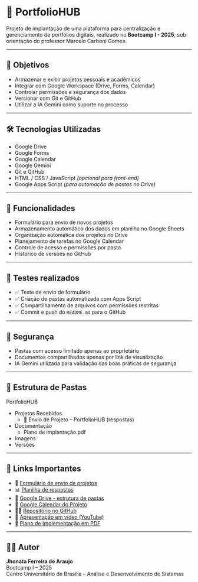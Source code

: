 # 📁 PortfolioHUB

Projeto de implantação de uma plataforma para centralização e gerenciamento de portfólios digitais, realizado no **Bootcamp I - 2025**, sob orientação do professor Marcelo Carboni Gomes.

---

## 📌 Objetivos

- Armazenar e exibir projetos pessoais e acadêmicos
- Integrar com Google Workspace (Drive, Forms, Calendar)
- Controlar permissões e segurança dos dados
- Versionar com Git e GitHub
- Utilizar a IA Gemini como suporte no processo

---

## 🛠️ Tecnologias Utilizadas

- Google Drive  
- Google Forms  
- Google Calendar  
- Google Gemini  
- Git e GitHub  
- HTML / CSS / JavaScript *(opcional para front-end)*  
- Google Apps Script *(para automação de pastas no Drive)*

---

## 🧩 Funcionalidades

- Formulário para envio de novos projetos
- Armazenamento automático dos dados em planilha no Google Sheets
- Organização automática dos projetos no Drive
- Planejamento de tarefas no Google Calendar
- Controle de acesso e permissões por pasta
- Histórico de versões no GitHub

---

## 🧪 Testes realizados

- ✅ Teste de envio de formulário
- ✅ Criação de pastas automatizada com Apps Script
- ✅ Compartilhamento de arquivos com permissões restritas
- ✅ Commit e push do `README.md` para o GitHub

---

## 🔐 Segurança

- Pastas com acesso limitado apenas ao proprietário
- Documentos compartilhados apenas por link de visualização
- IA Gemini utilizada para validação das boas práticas de segurança

---

## 📂 Estrutura de Pastas

PortfolioHUB
  - Projetos Recebidos
      - 📁 Envio de Projeto – PortfolioHUB  (respostas)
  - Documentação
      - Plano de implantação.pdf
  - Imagens
  - Versões


---

## 🔗 Links Importantes

- 📄 [Formulário de envio de projetos](https://forms.gle/sqJqGYS7CiMYbB2B9)
- 📊 [Planilha de respostas](https://docs.google.com/spreadsheets/d/1DAoGySHGIFRjErXCt1SVVmCnoSpou7-MjMMq0KlV3lU/edit?usp=sharing)
- 📁 [Google Drive - estrutura de pastas](https://drive.google.com/drive/folders/1rFkI2ARn-Sr6ruSiqczIE15FyxCxGZS_?usp=sharing)
- 📅 [Google Calendar do Projeto](https://acesse.one/YF6YO)
- 🧑‍💻 [Repositório no GitHub](https://github.com/Jhonata334/portfoliohub)
- 🎥 [Apresentação em vídeo (YouTube)](COLE_O_LINK_AQUI)
- 📄 [Plano de Implementação em PDF](https://drive.google.com/file/d/1LHbOE_uaw4PbIdiK-4gOx94iIQPLJGLU/view?usp=sharing)

---

## 👨‍💻 Autor

**Jhonata Ferreira de Araujo**  
Bootcamp I – 2025  
Centro Universitário de Brasília – Análise e Desenvolvimento de Sistemas
